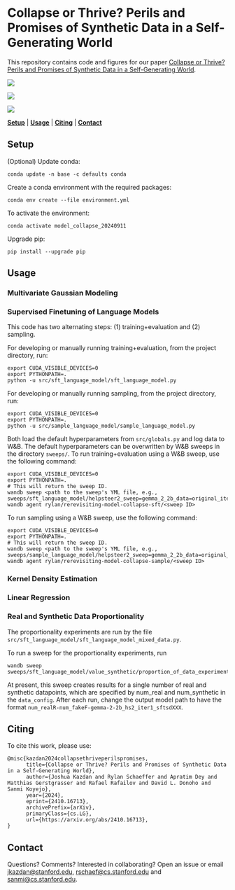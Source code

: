 # Collapse or Thrive? Perils and Promises of Synthetic Data in a Self-Generating World

This repository contains code and figures for our paper
[Collapse or Thrive? Perils and Promises of Synthetic Data in a Self-Generating World]().


![](notebooks/00_gaussian_fitting/results/fit_covariance_pdf_by_model_fitting_iteration_samples=100.png)

![](notebooks/00_gaussian_fitting/results/trace_of_fit_cov_vs_model_fitting_iteration_by_noise_col=setting_dim=10.png)

![](notebooks/00_gaussian_fitting/results/squared_error_of_fit_mean_vs_model_fitting_iteration_by_noise_col=setting_dim=10.png)

[//]: # ([![arXiv]&#40;https://img.shields.io/badge/arXiv-2407.15211-df2a2a.svg?style=for-the-badge&#41;]&#40;https://arxiv.org/abs/2407.15211&#41;)

[**Setup**](#setup) | [**Usage**](#usage) | [**Citing**](#citing) | [**Contact**](#contact)

## Setup

(Optional) Update conda:

`conda update -n base -c defaults conda`

Create a conda environment with the required packages:

`conda env create --file environment.yml`

To activate the environment:

`conda activate model_collapse_20240911`

Upgrade pip:

`pip install --upgrade pip`

## Usage

### Multivariate Gaussian Modeling

### Supervised Finetuning of Language Models

This code has two alternating steps: (1) training+evaluation and (2) sampling.

For developing or manually running training+evaluation, from the project directory, run:

```
export CUDA_VISIBLE_DEVICES=0
export PYTHONPATH=.
python -u src/sft_language_model/sft_language_model.py
```

For developing or manually running sampling, from the project directory, run:

```
export CUDA_VISIBLE_DEVICES=0
export PYTHONPATH=.
python -u src/sample_language_model/sample_language_model.py
```

Both load the default hyperparameters from `src/globals.py` and log data to W&B.
The default hyperparameters can be overwritten by W&B sweeps in the directory `sweeps/`.
To run training+evaluation using a W&B sweep, use the following command:

```
export CUDA_VISIBLE_DEVICES=0
export PYTHONPATH=.
# This will return the sweep ID.
wandb sweep <path to the sweep's YML file, e.g., sweeps/sft_language_model/helpsteer2_sweep=gemma_2_2b_data=original_iter1.yaml>
wandb agent rylan/rerevisiting-model-collapse-sft/<sweep ID>
```

To run sampling using a W&B sweep, use the following command:

```
export CUDA_VISIBLE_DEVICES=0
export PYTHONPATH=.
# This will return the sweep ID.
wandb sweep <path to the sweep's YML file, e.g., sweeps/sample_language_model/helpsteer2_sweep=gemma_2_2b_data=original_iter1.yaml>
wandb agent rylan/rerevisiting-model-collapse-sample/<sweep ID>
```

### Kernel Density Estimation

### Linear Regression

### Real and Synthetic Data Proportionality

The proportionality experiments are run by the file `src/sft_language_model/sft_language_model_mixed_data.py`.  

To run a sweep for the proportionality experiments, run 

```
wandb sweep sweeps/sft_language_model/value_synthetic/proportion_of_data_experiment.yaml
```
At present, this sweep creates results for a single number of real and synthetic datapoints, which are specified by num_real and num_synthetic in the `data_config`.  After each run, change the output model path to have the format `num_realR-num_fakeF-gemma-2-2b_hs2_iter1_sftsdXXX`.


## Citing

To cite this work, please use:

```
@misc{kazdan2024collapsethriveperilspromises,
      title={Collapse or Thrive? Perils and Promises of Synthetic Data in a Self-Generating World}, 
      author={Joshua Kazdan and Rylan Schaeffer and Apratim Dey and Matthias Gerstgrasser and Rafael Rafailov and David L. Donoho and Sanmi Koyejo},
      year={2024},
      eprint={2410.16713},
      archivePrefix={arXiv},
      primaryClass={cs.LG},
      url={https://arxiv.org/abs/2410.16713}, 
}
```

## Contact

Questions? Comments? Interested in collaborating? Open an issue or email jkazdan@stanford.edu, rschaef@cs.stanford.edu and sanmi@cs.stanford.edu.